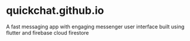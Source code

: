 # quickchat.github.io
 A fast messaging app with engaging messenger user interface built using flutter and firebase cloud firestore
